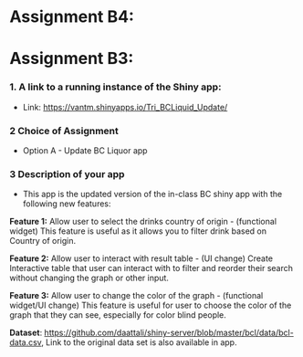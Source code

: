 # Assignment B4:
# Assignment B3:
### 1. A link to a running instance of the Shiny app:

- Link:  https://vantm.shinyapps.io/Tri_BCLiquid_Update/

### 2 Choice of Assignment

- Option A - Update BC Liquor app

### 3 Description of your app
- This app is the updated version of the in-class BC shiny app with the following new features:

**Feature 1:** Allow user to select the drinks country of origin - (functional widget) This feature is useful as it allows you to filter drink based on Country of origin.

**Feature 2:** Allow user to interact with result table - (UI change) Create Interactive table that user can interact with to filter and reorder their search without changing the graph or other input.

**Feature 3:** Allow user to change the color of the graph - (functional widget/UI change) This feature is useful for user to choose the color of the graph that they can see, especially for color blind people.

**Dataset**: https://github.com/daattali/shiny-server/blob/master/bcl/data/bcl-data.csv, Link to the original data set is also available in app.
